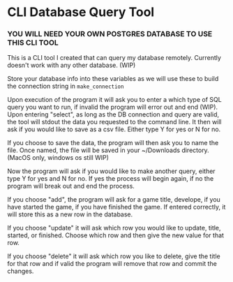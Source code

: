 # CLI Database Query Tool

### YOU WILL NEED YOUR OWN POSTGRES DATABASE TO USE THIS CLI TOOL

This is a CLI tool I created that can query my database remotely. Currently doesn't work with any other database. (WIP)

Store your database info into these variables as we will use these to build the connection string in ```make_connection```

Upon execution of the program it will ask you to enter a which type of SQL query you want to run, if invalid the program will error out and end (WIP). Upon entering "select", as long
as the DB connection and query are valid, the tool will stdout the data you requested to the command line. It then will ask if you would like to save as a csv file.
Either type Y for yes or N for no.

If you choose to save the data, the program will then ask you to name the file. Once named, the file will be saved in your ~/Downloads directory. (MacOS only, windows os still WIP)

Now the program will ask if you would like to make another query, either type Y for yes and N for no. If yes the process will begin again, if no the program
will break out and end the process.

If you choose "add", the program will ask for a game title, develope, if you have started the game, if you have finished the game. If entered correctly, it will store this as a new row in the database.

If you choose "update" it will ask which row you would like to update, title, started, or finished. Choose which row and then give the new value for that row.

If you choose "delete" it will ask which row you like to delete, give the title for that row and if valid the program will remove that row and commit the changes.
